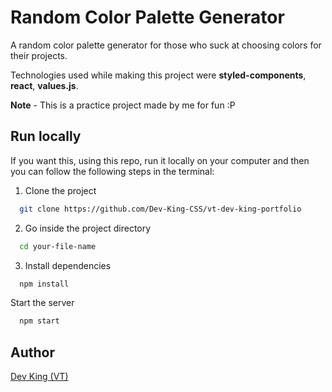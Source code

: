 # Random Color Palette Generator

A random color palette generator for those who suck at choosing colors for their projects.

Technologies used while making this project were **styled-components**, **react**, **values.js**.

**Note** - This is a practice project made by me for fun :P

## Run locally

If you want this, using this repo, run it locally on your computer and then you can follow the following steps in the terminal:

1. Clone the project

```bash
  git clone https://github.com/Dev-King-CSS/vt-dev-king-portfolio
```

2. Go inside the project directory

```bash
  cd your-file-name
```

3. Install dependencies

```bash
  npm install
```

Start the server

```bash
  npm start
```

## Author

[Dev King (VT)](https://www.github.com/Dev-King-CSS)
